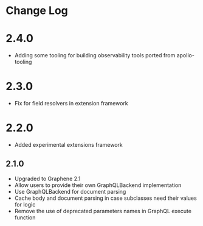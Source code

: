 # Change Log

# 2.4.0

* Adding some tooling for building observability tools ported from apollo-tooling

# 2.3.0

* Fix for field resolvers in extension framework

# 2.2.0

* Added experimental extensions framework

## 2.1.0

* Upgraded to Graphene 2.1
* Allow users to provide their own GraphQLBackend implementation
* Use GraphQLBackend for document parsing
* Cache body and document parsing in case subclasses need their values for logic
* Remove the use of deprecated parameters names in GraphQL execute function
